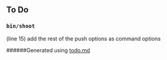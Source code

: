 ## To Do
### ``bin/shoot``
(line 15) add the rest of the push options as command options

######Generated using [todo.md](https://github.com/charlesthomas/todo.md)
